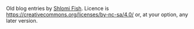 Old blog entries by [Shlomi Fish](http://www.shlomifish.org/). Licence is
https://creativecommons.org/licenses/by-nc-sa/4.0/ or, at your option, any
later version.
